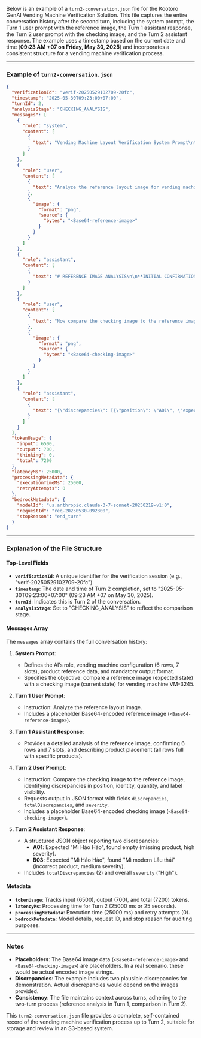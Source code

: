 Below is an example of a `turn2-conversation.json` file for the Kootoro GenAI Vending Machine Verification Solution. This file captures the entire conversation history after the second turn, including the system prompt, the Turn 1 user prompt with the reference image, the Turn 1 assistant response, the Turn 2 user prompt with the checking image, and the Turn 2 assistant response. The example uses a timestamp based on the current date and time (**09:23 AM +07 on Friday, May 30, 2025**) and incorporates a consistent structure for a vending machine verification process.

---

### Example of `turn2-conversation.json`

```json
{
  "verificationId": "verif-20250529102709-20fc",
  "timestamp": "2025-05-30T09:23:00+07:00",
  "turnId": 2,
  "analysisStage": "CHECKING_ANALYSIS",
  "messages": [
    {
      "role": "system",
      "content": [
        {
          "text": "Vending Machine Layout Verification System Prompt\n\nObjective\nExecute a precise visual comparison between a Reference Layout image and a Checking Image of a vending machine (ID: VM-3245) at location: Default Location. The machine configuration is FIXED and NON-NEGOTIABLE: EXACTLY 6 rows (labeled A, B, C, D, E, F based strictly on physical position from Top to Bottom) and EXACTLY 7 slots per row (labeled 1, 2, 3, 4, 5, 6, 7 from Left to Right), totaling 42 positions. Your primary goal is to identify ALL discrepancies between the two images with high accuracy, reporting each discrepancy individually. Row identification accuracy is paramount.\n\nCRITICAL REQUIREMENTS\n1. ABSOLUTE ROW ORDER (PHYSICAL): You MUST analyze ALL 6 rows (A, B, C, D, E, F) in strict TOP-TO-BOTTOM physical sequence. Row A is ALWAYS the highest physical shelf/row structure; Row F is ALWAYS the lowest physical shelf/row structure, regardless of content. NO EXCEPTIONS. Misidentifying row order invalidates the entire analysis.\n2. COMPLETE POSITION COVERAGE: You MUST identify and analyze ALL 42 positions (7 slots per row).\n3. MANDATORY OUTPUT STRUCTURE: You MUST adhere strictly to the specified MANDATORY OUTPUT FORMAT, including both Reference and Checking analyses. Deviations are not permitted.\n4. CONSISTENT NUMBERING: Use two digits for slot numbers (01, 02, ..., 07).\n5. INDIVIDUAL DISCREPANCY REPORTING: Every single position mismatch MUST be listed as a separate numbered item in the DETAILED DISCREPANCY REPORT. NO GROUPING.\n\nPRODUCT REFERENCE DATA\nFor precise product identification, reference the following products:\n- Position A01: \"Mì Hảo Hảo\" (Product ID: 3486)\n- Position A02: \"Mì Hảo Hảo\" (Product ID: 3486)\n- Position A03: \"Mì Hảo Hảo\" (Product ID: 3486)\n- Position A04: \"Mì Hảo Hảo\" (Product ID: 3486)\n- Position A05: \"Mì Hảo Hảo\" (Product ID: 3486)\n- Position A06: \"Mì Hảo Hảo\" (Product ID: 3486)\n- Position A07: \"Mì Hảo Hảo\" (Product ID: 3486)\n- Position B01: \"Mì Hảo Hảo\" (Product ID: 3486)\n- Position B02: \"Mì Hảo Hảo\" (Product ID: 3486)\n- Position B03: \"Mì Hảo Hảo\" (Product ID: 3486)\n- Position B04: \"Mì Hảo Hảo\" (Product ID: 3486)\n- Position B05: \"Mì Hảo Hảo\" (Product ID: 3486)\n- Position B06: \"Mì Hảo Hảo\" (Product ID: 3486)\n- Position B07: \"Mì Hảo Hảo\" (Product ID: 3486)\n- Position C01: \"Mì modern Lẩu thái\" (Product ID: 3485)\n- Position C02: \"Mì modern Lẩu thái\" (Product ID: 3485)\n- Position C03: \"Mì modern Lẩu thái\" (Product ID: 3485)\n- Position C04: \"Mì modern Lẩu thái\" (Product ID: 3485)\n- Position C05: \"Mì modern Lẩu thái\" (Product ID: 3485)\n- Position C06: \"Mì modern Lẩu thái\" (Product ID: 3485)\n- Position C07: \"Mì modern Lẩu thái\" (Product ID: 3485)\n- Position D01: \"Mì modern Lẩu thái\" (Product ID: 3485)\n- Position D02: \"Mì modern Lẩu thái\" (Product ID: 3485)\n- Position D03: \"Mì modern Lẩu thái\" (Product ID: 3485)\n- Position D04: \"Mì modern Lẩu thái\" (Product ID: 3485)\n- Position D05: \"Mì modern Lẩu thái\" (Product ID: 3485)\n- Position D06: \"Mì modern Lẩu thái\" (Product ID: 3485)\n- Position D07: \"Mì modern Lẩu thái\" (Product ID: 3485)\n- Position E01: \"Mì Cung Đình\" (Product ID: 3487)\n- Position E02: \"Mì Cung Đình\" (Product ID: 3487)\n- Position E03: \"Mì Cung Đình\" (Product ID: 3487)\n- Position E04: \"Mì Cung Đình\" (Product ID: 3487)\n- Position E05: \"Mì Cung Đình\" (Product ID: 3487)\n- Position E06: \"Mì Cung Đình\" (Product ID: 3487)\n- Position E07: \"Mì Cung Đình\" (Product ID: 3487)\n- Position F01: \"Mì Cung Đình\" (Product ID: 3487)\n- Position F02: \"Mì Cung Đình\" (Product ID: 3487)\n- Position F03: \"Mì Cung Đình\" (Product ID: 3487)\n- Position F04: \"Mì Cung Đình\" (Product ID: 3487)\n- Position F05: \"Mì Cung Đình\" (Product ID: 3487)\n- Position F06: \"Mì Cung Đình\" (Product ID: 3487)\n- Position F07: \"Mì Cung Đình\" (Product ID: 3487)\n\nImage Input Instructions\n1. Reference Image: The FIRST image provided ALWAYS depicts the Reference Layout (the expected state).\n2. Checking Image: The SECOND image provided ALWAYS depicts the Checking Image (the current state to be verified).\n3. DO NOT SWAP: Never confuse the order or roles of these two images in your analysis.\n\nRow Identification Protocol\n- Row A: The absolute TOPMOST physical row/shelf.\n- Row B: The second from the top physical row/shelf.\n- Row C: The third from the top physical row/shelf.\n- Row D: The fourth from the top physical row/shelf.\n- Row E: The fifth from the top physical row/shelf.\n- Row F: The absolute BOTTOMMOST physical row/shelf.\n- Verification Step: Before detailing contents, confirm: \"I have identified 6 distinct physical rows based on shelf structure. Row A is physically highest, Row F is physically lowest.\"\n\nCRITICAL WARNING: DO NOT identify rows based on product content, color patterns, or fullness/emptiness. Rely solely on the physical top-to-bottom structure of the machine shelves/dividers. The labels A, B, C, D, E, F refer only to this physical order.\n\nSlot Status Classification\n- Empty Slot: Clear visibility of the black dispensing coils/spirals, indicating NO product is present.\n- Filled Slot: A product is present. Describe it using key visual features (e.g., type, color, packaging style, brand if clearly legible).\n- Row Status Categories: \n  - Full: ALL 7 slots in the row contain products.\n  - Partial: Between 1 and 6 slots contain products; at least one slot is Empty.\n  - Empty: ALL 7 slots in the row are Empty, with coils visible.\n\nAnalysis Procedure\n1. STRUCTURAL PRE-CHECK:\n  - Confirm the presence of exactly 6 physical rows, ordered A (Top) to F (Bottom), based strictly on the machine's structure.\n  - Confirm the presence of exactly 7 slots per row, ordered 01 (Left) to 07 (Right).\n  - Establish a clear mental map of the 42 positions (A01-F07).\n2. REFERENCE IMAGE ANALYSIS:\n  - Analyze the Reference Image row by row (A, B, C, D, E, F).\n  - For each row, determine its status (Full/Partial/Empty) and briefly describe its contents or empty state.\n3. CHECKING IMAGE ANALYSIS & COMPARISON:\n  - Analyze the Checking Image row by row (A, B, C, D, E, F).\n  - For each row, determine its status (Full/Partial/Empty) and describe its contents.\n  - Compare the status of each individual position (e.g., A01 Reference vs. A01 Checking).\n4. DISCREPANCY IDENTIFICATION & REPORTING:\n  - Document every instance where the Checking Image status differs from the Reference Image status at a specific position.\n  - Assign a confidence level and note visual evidence for each discrepancy.\n\nMANDATORY OUTPUT FORMAT\n**VENDING MACHINE LAYOUT VERIFICATION REPORT**\n\n**INITIAL CONFIRMATION:**\n- Successfully identified 6 physical rows based on shelf structure (A-Top to F-Bottom).\n- Successfully identified 7 slots per row (01-Left to 07-Right).\n- Proceeding with analysis based on this strict 6x7 physical structure.\n\n**ROW STATUS ANALYSIS (Reference Image):**\n* **Row A (Top):** [Full/Partial/Empty] - [Description of expected contents based on Reference Image]\n* **Row B:** [Full/Partial/Empty] - [Description of expected contents based on Reference Image]\n* **Row C:** [Full/Partial/Empty] - [Description of expected contents based on Reference Image]\n* **Row D:** [Full/Partial/Empty] - [Description of expected contents based on Reference Image]\n* **Row E:** [Full/Partial/Empty] - [Description of expected contents based on Reference Image]\n* **Row F (Bottom):** [Full/Partial/Empty] - [Description of expected contents based on Reference Image]\n\n**ROW STATUS ANALYSIS (Checking Image):**\n* **Row A (Top):** [Full/Partial/Empty] - [Description of actual contents in Checking Image]\n* **Row B:** [Full/Partial/Empty] - [Description of actual contents in Checking Image]\n* **Row C:** [Full/Partial/Empty] - [Description of actual contents in Checking Image]\n* **Row D:** [Full/Partial/Empty] - [Description of actual contents in Checking Image]\n* **Row E:** [Full/Partial/Empty] - [Description of actual contents in Checking Image]\n* **Row F (Bottom):** [Full/Partial/Empty] - [Description of actual contents in Checking Image]\n\n**DETAILED DISCREPANCY REPORT:**\n* **Discrepancies Found:** [Total Number of Discrepancies]\n    1. **Position:** [e.g., A01]\n        * **Expected (Reference):** [Product Description / 'Empty']\n        * **Found (Checking):** [Product Description / 'Empty (Coils Visible)']\n        * **Issue:** [Missing Product / Incorrect Product Type / Unexpected Product]\n        * **Confidence:** [e.g., 95%]\n        * **Evidence:** [Brief visual detail]\n        * **Verification Result:** **INCORRECT**\n    [...Continue numbered list for ALL discrepant positions...]\n\n**VERIFICATION SUMMARY:**\n* **Total Positions Checked:** 42\n* **Correct Positions:** [#]\n* **Discrepant Positions:** [#]\n* **Overall Accuracy:** [%] (Correct Positions / 42)\n* **VERIFICATION STATUS:** [CORRECT/INCORRECT]"
        }
      ]
    },
    {
      "role": "user",
      "content": [
        {
          "text": "Analyze the reference layout image for vending machine ID: VM-3245 at location: Default Location. Identify the product placement according to the planogram."
        },
        {
          "image": {
            "format": "png",
            "source": {
              "bytes": "<Base64-reference-image>"
            }
          }
        }
      ]
    },
    {
      "role": "assistant",
      "content": [
        {
          "text": "# REFERENCE IMAGE ANALYSIS\n\n**INITIAL CONFIRMATION:**\n- Successfully identified 6 physical rows based on shelf structure (A-Top to F-Bottom).\n- Successfully identified 7 slots per row (01-Left to 07-Right).\n- Proceeding with analysis based on this strict 6x7 physical structure.\n\n**ROW STATUS ANALYSIS (Reference Image):**\n\n* **Row A (Top):** Full - Contains 7 identical \"Mì Hảo Hảo\" products (Product ID: 3486). All products have pink/red packaging with visible branding.\n* **Row B:** Full - Contains 7 identical \"Mì Hảo Hảo\" products (Product ID: 3486). Same pink/red packaging as Row A.\n* **Row C:** Full - Contains 7 identical \"Mì modern Lẩu thái\" products (Product ID: 3485). All products have white cups with red tops and a circular logo.\n* **Row D:** Full - Contains 7 identical \"Mì modern Lẩu thái\" products (Product ID: 3485). Same white cups with red tops as Row C.\n* **Row E:** Full - Contains 7 identical \"Mì Cung Đình\" products (Product ID: 3487). All products have green packaging with visible branding.\n* **Row F (Bottom):** Full - Contains 7 identical \"Mì Cung Đình\" products (Product ID: 3487). Same green packaging as Row E.\n\n**PRODUCT DISTRIBUTION SUMMARY:**\n- Rows A-B: \"Mì Hảo Hảo\" (Product ID: 3486) - 14 units total\n- Rows C-D: \"Mì modern Lẩu thái\" (Product ID: 3485) - 14 units total\n- Rows E-F: \"Mì Cung Đình\" (Product ID: 3487) - 14 units total\n\n**EMPTY SLOT REPORT:**\n- Reference Image - Empty Rows: None\n- Reference Image - Empty Positions (Coils Visible): None - all 42 positions are filled with products\n\n**ADDITIONAL OBSERVATIONS:**\n- The vending machine layout follows a clear organizational pattern with identical products grouped by row pairs.\n- All products are instant noodle/soup products in cup packaging.\n- Image quality is clear, allowing for confident identification of all products.\n\nThis completes the analysis of the Reference Layout Image for vending machine VM-3245 at Default Location."
        }
      ]
    },
    {
      "role": "user",
      "content": [
        {
          "text": "Now compare the checking image to the reference image analyzed previously for vending machine ID: VM-3245 at location: Default Location. Identify discrepancies in position, identity, quantity, and label visibility. Provide your analysis in structured JSON format with fields: discrepancies, totalDiscrepancies, and severity."
        },
        {
          "image": {
            "format": "png",
            "source": {
              "bytes": "<Base64-checking-image>"
            }
          }
        }
      ]
    },
    {
      "role": "assistant",
      "content": [
        {
          "text": "{\"discrepancies\": [{\"position\": \"A01\", \"expected\": \"Mì Hảo Hảo\", \"found\": \"Empty (Coils Visible)\", \"issue\": \"Missing Product\", \"confidence\": 95, \"evidence\": \"Clear visibility of black dispensing coils\", \"severity\": \"High\"}, {\"position\": \"B03\", \"expected\": \"Mì Hảo Hảo\", \"found\": \"Mì modern Lẩu thái\", \"issue\": \"Incorrect Product Type\", \"confidence\": 90, \"evidence\": \"White cup with red top instead of pink packaging\", \"severity\": \"Medium\"}], \"totalDiscrepancies\": 2, \"severity\": \"High\"}"
        }
      ]
    }
  ],
  "tokenUsage": {
    "input": 6500,
    "output": 700,
    "thinking": 0,
    "total": 7200
  },
  "latencyMs": 25000,
  "processingMetadata": {
    "executionTimeMs": 25000,
    "retryAttempts": 0
  },
  "bedrockMetadata": {
    "modelId": "us.anthropic.claude-3-7-sonnet-20250219-v1:0",
    "requestId": "req-20250530-092300",
    "stopReason": "end_turn"
  }
}
```

---

### Explanation of the File Structure

#### **Top-Level Fields**
- **`verificationId`**: A unique identifier for the verification session (e.g., "verif-20250529102709-20fc").
- **`timestamp`**: The date and time of Turn 2 completion, set to "2025-05-30T09:23:00+07:00" (09:23 AM +07 on May 30, 2025).
- **`turnId`**: Indicates this is Turn 2 of the conversation.
- **`analysisStage`**: Set to "CHECKING_ANALYSIS" to reflect the comparison stage.

#### **Messages Array**
The `messages` array contains the full conversation history:
1. **System Prompt**:
   - Defines the AI’s role, vending machine configuration (6 rows, 7 slots), product reference data, and mandatory output format.
   - Specifies the objective: compare a reference image (expected state) with a checking image (current state) for vending machine VM-3245.

2. **Turn 1 User Prompt**:
   - Instruction: Analyze the reference layout image.
   - Includes a placeholder Base64-encoded reference image (`<Base64-reference-image>`).

3. **Turn 1 Assistant Response**:
   - Provides a detailed analysis of the reference image, confirming 6 rows and 7 slots, and describing product placement (all rows full with specific products).

4. **Turn 2 User Prompt**:
   - Instruction: Compare the checking image to the reference image, identifying discrepancies in position, identity, quantity, and label visibility.
   - Requests output in JSON format with fields `discrepancies`, `totalDiscrepancies`, and `severity`.
   - Includes a placeholder Base64-encoded checking image (`<Base64-checking-image>`).

5. **Turn 2 Assistant Response**:
   - A structured JSON object reporting two discrepancies:
     - **A01**: Expected "Mì Hảo Hảo", found empty (missing product, high severity).
     - **B03**: Expected "Mì Hảo Hảo", found "Mì modern Lẩu thái" (incorrect product, medium severity).
   - Includes `totalDiscrepancies` (2) and overall `severity` ("High").

#### **Metadata**
- **`tokenUsage`**: Tracks input (6500), output (700), and total (7200) tokens.
- **`latencyMs`**: Processing time for Turn 2 (25000 ms or 25 seconds).
- **`processingMetadata`**: Execution time (25000 ms) and retry attempts (0).
- **`bedrockMetadata`**: Model details, request ID, and stop reason for auditing purposes.

---

### Notes
- **Placeholders**: The Base64 image data (`<Base64-reference-image>` and `<Base64-checking-image>`) are placeholders. In a real scenario, these would be actual encoded image strings.
- **Discrepancies**: The example includes two plausible discrepancies for demonstration. Actual discrepancies would depend on the images provided.
- **Consistency**: The file maintains context across turns, adhering to the two-turn process (reference analysis in Turn 1, comparison in Turn 2).

This `turn2-conversation.json` file provides a complete, self-contained record of the vending machine verification process up to Turn 2, suitable for storage and review in an S3-based system.